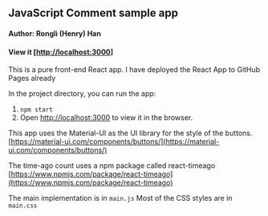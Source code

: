 ## JavaScript Comment sample app

#### Author: Rongli (Henry) Han
#### View it [[http://localhost:3000](http://localhost:3000/)] 

This is a pure front-end React app. I have deployed the React App to GitHub Pages already

In the project directory, you can run the app:
1. `npm start`
2. Open [http://localhost:3000](http://localhost:3000) to view it in the browser.

This app uses the Material-UI as the UI library for the style of the buttons. [https://material-ui.com/components/buttons/](https://material-ui.com/components/buttons/)

The time-ago count uses a npm package called react-timeago
[https://www.npmjs.com/package/react-timeago](https://www.npmjs.com/package/react-timeago)

The main implementation is in `main.js`
Most of the CSS styles are in `main.css`